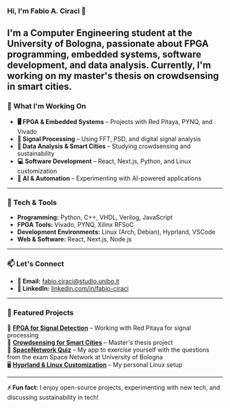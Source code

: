 ### Hi, I'm Fabio A. Ciraci 

I'm a **Computer Engineering student** at the University of Bologna, passionate about **FPGA programming, embedded systems, software development, and data analysis**. Currently, I'm working on my **master's thesis** on **crowdsensing in smart cities**.
---

###  What I'm Working On  
- **🖥️ FPGA & Embedded Systems** – Projects with Red Pitaya, PYNQ, and Vivado  
- **📡 Signal Processing** – Using FFT, PSD, and digital signal analysis  
- **  Data Analysis & Smart Cities** – Studying crowdsensing and sustainability  
- **💻 Software Development** – React, Next.js, Python, and Linux customization  
- ** AI & Automation** – Experimenting with AI-powered applications  

---

### 🔧 Tech & Tools  
- **Programming:** Python, C++, VHDL, Verilog, JavaScript  
- **FPGA Tools:** Vivado, PYNQ, Xilinx RFSoC  
- **Development Environments:** Linux (Arch, Debian), Hyprland, VSCode  
- **Web & Software:** React, Next.js, Node.js  

---

### 📫 Let's Connect    
- **📩 Email:** [fabio.ciraci@studio.unibo.it](mailto:your.email@example.com)  
- **💼 LinkedIn:** [linkedin.com/in/fabio-ciraci](https://www.linkedin.com/in/fabio-antonello-ciraci-281479161/)  

---

### 📌 Featured Projects  
 **[FPGA for Signal Detection](https://github.com/FabioC-alt/FPGAFermiLab)** – Working with Red Pitaya for signal processing  
📡 **[Crowdsensing for Smart Cities](https://github.com/FabioC-alt/AnalisiTrafficoBologna)** – Master's thesis project  
🤖 **[SpaceNetwork Quiz](https://github.com/FabioC-alt/SNQuiz)** – My app to exercise yourself with the questions from the exam Space Network at University of Bologna  
🖥️ **[Hyprland & Linux Customization](https://github.com/FabioC-alt/scripts)** – My personal Linux setup  

---

**⚡ Fun fact:** I enjoy open-source projects, experimenting with new tech, and discussing sustainability in tech!  
